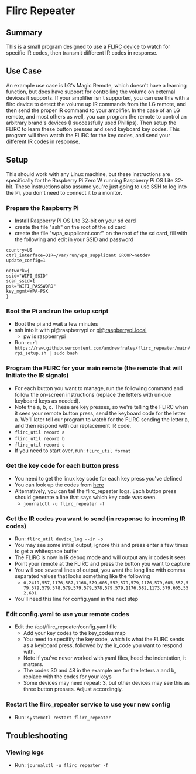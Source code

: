 # Flirc Repeater

## Summary
This is a small program designed to use a [FLIRC device](https://flirc.tv/more/flirc-usb) to watch for specific IR codes, then transmit different IR codes in response.

## Use Case
An example use case is LG's Magic Remote, which doesn't have a learning function, but does have support for controlling the volume on external devices it supports.  If your amplifier isn't supported, you can use this with a flirc device to detect the volume up IR commands from the LG remote, and then send the proper IR command to your amplifier.  In the case of an LG remote, and most others as well, you can program the remote to control an arbitrary brand's devices (I successfully used Phillips).  Then setup the FLIRC to learn these button presses and send keyboard key codes.  This program will then watch the FLIRC for the key codes, and send your different IR codes in response.

## Setup
This should work with any Linux machine, but these instructions are specifically for the Raspberry Pi Zero W running Raspberry Pi OS Lite 32-bit.  These instructions also assume you're just going to use SSH to log into the Pi, you don't need to connect it to a monitor.

### Prepare the Raspberry Pi
- Install Raspberry PI OS Lite 32-bit on your sd card
- create the file "ssh" on the root of the sd card
- create the file "wpa_supplicant.conf" on the root of the sd card, fill with the following and edit in your SSID and password

```
country=US
ctrl_interface=DIR=/var/run/wpa_supplicant GROUP=netdev
update_config=1

network={
ssid="WIFI_SSID"
scan_ssid=1
psk="WIFI_PASSWORD"
key_mgmt=WPA-PSK
}
```

### Boot the Pi and run the setup script
- Boot the pi and wait a few minutes
- ssh into it with pi@raspberrypi or pi@raspberrypi.local
    - pw is raspberrypi
- Run: ```curl https://raw.githubusercontent.com/andrewfraley/flirc_repeater/main/rpi_setup.sh | sudo bash```

### Program the FLIRC for your main remote (the remote that will initiate the IR signals)
- For each button you want to manage, run the following command and follow the on-screen instructions (replace the letters with unique keyboard keys as needed).
- Note the a, b, c.  These are key presses, so we're telling the FLIRC when it sees your remote button press, send the keyboard code for the letter a.  We'll later tell our program to watch for the FLIRC sending the letter a, and then respond with our replacement IR code.
- ```flirc_util record a```
- ```flirc_util record b```
- ```flirc_util record c```
- If you need to start over, run: ```flirc_util format```

### Get the key code for each button press
- You need to get the linux key code for each key press you've defined
- You can look up the codes from [here](https://github.com/torvalds/linux/blob/master/include/uapi/linux/input-event-codes.h)
- Alternatively, you can tail the flirc_repeater logs.  Each button press should generate a line that says which key code was seen.
    - ```journalctl -u flirc_repeater -f```


### Get the IR codes you want to send (in response to incoming IR codes)
- Run: ```flirc_util device_log --ir -p```
- You may see some initial output, ignore this and press enter a few times to get a whitespace buffer
- The FLIRC is now in IR debug mode and will output any ir codes it sees
- Point your remote at the FLIRC and press the button you want to capture
- You will see several lines of output, you want the long line with comma separated values that looks something like the following
    - ```0,2419,557,1176,587,1168,579,605,552,579,579,1176,579,605,552,579,579,579,578,579,579,579,578,579,579,1176,582,1173,579,605,552,601```
- You'll need this line for config.yaml in the next step

### Edit config.yaml to use your remote codes
- Edit the /opt/flirc_repeater/config.yaml file
    - Add your key codes to the key_codes map
    - You need to specifify the key code, which is what the FLIRC sends as a keyboard press, followed by the ir_code you want to respond with.
    - Note if you've never worked with yaml files, heed the indentation, it matters.
    - The codes 30 and 48 in the example are for the letters a and b, replace with the codes for your keys
    - Some devices may need repeat: 3, but other devices may see this as three button presses.  Adjust accordingly.

### Restart the flirc_repeater service to use your new config
- Run: ```systemctl restart flirc_repeater```

## Troubleshooting

### Viewing logs
- Run: ```journalctl -u flirc_repeater -f```
